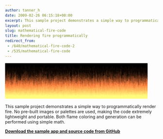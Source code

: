 ```yaml
---
author: tanner_h
date: 2009-02-26 06:15:18+00:00
excerpt: This sample project demonstrates a simple way to programmatically render fire.  No pre-built images or palettes are used, making the code extremely lightweight and portable.  Both flame coloring and generation can be done using simple math...
layout: post
slug: mathematical-fire-code
title: Rendering fire programmatically
redirect_from:
 - /640/mathematical-fire-code-2
 - /535/mathematical-fire-code
---
```


![A demonstration of mathematically-generated fire](images/fire_program.jpg)

This sample project demonstrates a simple way to programmatically render fire.  No pre-built images or palettes are used, making the code extremely lightweight and portable.  Both flame coloring and generation can be performed using simple math.

**[Download the sample app and source code from GitHub](https://github.com/tannerhelland/vb6-code/tree/master/Fire-effect)**